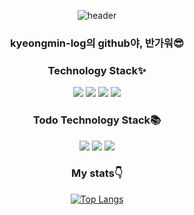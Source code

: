 <!--
- 🔭 I’m currently working on ...
- 🌱 I’m currently learning ...
- 👯 I’m looking to collaborate on ...
- 🤔 I’m looking for help with ...
- 💬 Ask me about ...
- 📫 How to reach me: ...
- 😄 Pronouns: ...
- ⚡ Fun fact: ...
-->
<div align='center'>
  
  ![header](https://capsule-render.vercel.app/api?type=rounded&color=ffcc80&height=180&section=header&text=다들%20안녕👋&fontSize=48&animation=fadeIn&fontColor=ffffff)
  
  ### kyeongmin-log의 github야, 반가워😎
  
  ### Technology Stack✨
  
  <div align='center'>
    <img src="https://img.shields.io/badge/HTML5-E34F26?style=flat-square&logo=HTML5&logoColor=white"/>
    <img src="https://img.shields.io/badge/CSS3-1572B6?style=flat-square&logo=CSS3&logoColor=white"/>
    <img src="https://img.shields.io/badge/JavaScript-F7DF1E?style=flat-square&logo=JavaScript&logoColor=white"/>
    <img src="https://img.shields.io/badge/Sass-CC6699?style=flat-square&logo=Sass&logoColor=white"/>
  </div>
      
  ### Todo Technology Stack📚
      
  <div align='center'>
    <img src="https://img.shields.io/badge/React-61DAF8?style=flat-square&logo=React&logoColor=white"/>
    <img src="https://img.shields.io/badge/Vue.js-4FC08D?style=flat-square&logo=Vue.js&logoColor=white"/>
    <img src="https://img.shields.io/badge/TypeScript-3178C6?style=flat-square&logo=TypeScript&logoColor=white"/>    
  </div>
      
  ### My stats👇
      
  [![Top Langs](https://github-readme-stats.vercel.app/api/top-langs/?username=kyeongmin-log&layout=compact)](https://github.com/anuraghazra/github-readme-stats)

</div>
